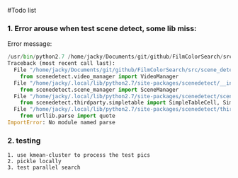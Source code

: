 #Todo list
### 1. Error arouse when test scene detect, some lib miss:

Error message:

```python
/usr/bin/python2.7 /home/jacky/Documents/git/github/FilmColorSearch/src/scene_detector/scene_detect_script.py
Traceback (most recent call last):
  File "/home/jacky/Documents/git/github/FilmColorSearch/src/scene_detector/scene_detect_script.py", line 14, in <module>
    from scenedetect.video_manager import VideoManager
  File "/home/jacky/.local/lib/python2.7/site-packages/scenedetect/__init__.py", line 52, in <module>
    from scenedetect.scene_manager import SceneManager
  File "/home/jacky/.local/lib/python2.7/site-packages/scenedetect/scene_manager.py", line 67, in <module>
    from scenedetect.thirdparty.simpletable import SimpleTableCell, SimpleTableImage
  File "/home/jacky/.local/lib/python2.7/site-packages/scenedetect/thirdparty/simpletable.py", line 57, in <module>
    from urllib.parse import quote
ImportError: No module named parse
```

### 2. testing
    1. use kmean-cluster to process the test pics
    2. pickle locally
    3. test parallel search 